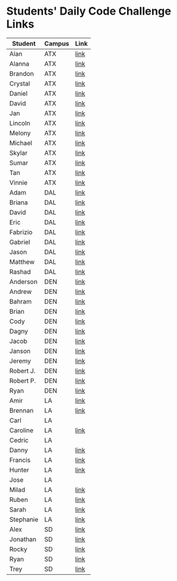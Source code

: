 # Students' Daily Code Challenge Links

|Student|Campus|Link|
|---|---|---|
| Alan | ATX | [link](https://git.generalassemb.ly/acmccracken/daily-code-challenges) |
| Alanna | ATX | [link](https://git.generalassemb.ly/celentanoad/daily-js-code-challenges) |
| Brandon | ATX | [link](https://git.generalassemb.ly/bcarteratx/daily-js-code-challenges) |
| Crystal | ATX | [link](https://git.generalassemb.ly/crystallynnv/daily-js-code-challenges) |
| Daniel | ATX | [link](https://git.generalassemb.ly/Dandan/daily-js-code-challenges) |
| David | ATX | [link](https://git.generalassemb.ly/DavidStinson/daily-js-code-challenges) |
| Jan | ATX | [link](https://git.generalassemb.ly/jlee8020/daily-js-code-challenges) |
| Lincoln | ATX | [link](https://git.generalassemb.ly/lincolnyouree/daily-js-code-challenges) |
| Melony | ATX | [link](https://git.generalassemb.ly/melonysegnit/daily-js-code-challenges) |
| Michael | ATX | [link](https://git.generalassemb.ly/mlackey9601/daily-js-code-challenges) |
| Skylar | ATX | [link](https://git.generalassemb.ly/skylarw19/daily-js-code-challenges) |
| Sumar | ATX | [link](https://git.generalassemb.ly/sumardey5/daily-js-code-challenges) |
| Tan | ATX | [link](https://git.generalassemb.ly/zeroxposur18/daily-code-challenges) |
| Vinnie | ATX | [link](https://git.generalassemb.ly/vin23/daily-js-code-challenges) |
| Adam | DAL | [link](https://git.generalassemb.ly/azebolsky/daily-js-code-challenges) |
| Briana | DAL | [link](https://git.generalassemb.ly/bnfisher4/daily-js-code-challenges) |
| David | DAL | [link](https://git.generalassemb.ly/fastlane27/daily-code-challenges) |
| Eric | DAL | [link](https://git.generalassemb.ly/ericjames3681/daily-js-code-challenges) |
| Fabrizio | DAL | [link](https://git.generalassemb.ly/lopezfabrizio/daily-js-code-challenges) |
| Gabriel | DAL | [link](https://git.generalassemb.ly/gar0085/daily-js-code-challenges) |
| Jason | DAL | [link](https://git.generalassemb.ly/lol/daily-code-challenges/) |
| Matthew | DAL | [link](https://git.generalassemb.ly/Mcoalson/daily-js-code-challenges) |
| Rashad | DAL | [link](https://git.generalassemb.ly/showboat051/daily-js-code-challenges) |
| Anderson | DEN | [link](https://git.generalassemb.ly/anderama100/daily-js-code-challenges) |
| Andrew | DEN | [link](https://git.generalassemb.ly/aclark13861/daily-js-code-challenges) |
| Bahram | DEN | [link](https://git.generalassemb.ly/movlan/daily-js-code-challenges) |
| Brian | DEN | [link](https://git.generalassemb.ly/brianbellini/daily-js-code-challenges) |
| Cody | DEN | [link](https://git.generalassemb.ly/CodyLHart/daily-js-code-challenges) |
| Dagny | DEN | [link](https://git.generalassemb.ly/DagnyJay/daily-js-code-challenges/) |
| Jacob | DEN | [link](https://git.generalassemb.ly/LaunchPad90/daily-js-code-challenges) |
| Janson | DEN | [link](https://git.generalassemb.ly/vesuvios/daily-js-code-challenges) |
| Jeremy | DEN | [link](https://git.generalassemb.ly/thejoo44/daily-js-code-challenges) |
| Robert J. | DEN | [link](https://git.generalassemb.ly/rjohnson0707/daily-js-code-challenges) |
| Robert P. | DEN | [link](https://git.generalassemb.ly/rperillo1/daily-js-code-challenges) |
| Ryan | DEN | [link](https://git.generalassemb.ly/ryanwfin/daily-js-code-challenges) |
| Amir | LA | [link](https://git.generalassemb.ly/Amir94/daily-js-code-challenges) |
| Brennan | LA | [link](https://git.generalassemb.ly/Chariot7/daily-js-code-challenges) |
| Carl | LA |  |
| Caroline | LA | [link](https://git.generalassemb.ly/carolinele/daily-js-code-challenges) |
| Cedric | LA |  |
| Danny | LA | [link](https://git.generalassemb.ly/chasmad/daily-js-code-challenges) |
| Francis | LA | [link](https://git.generalassemb.ly/FrancisMel24/daily-js-code-challenges) |
| Hunter | LA | [link](https://git.generalassemb.ly/HunterHerrera/daily-js-code-challenges) |
| Jose | LA |  |
| Milad | LA | [link](https://git.generalassemb.ly/Milad/daily-js-code-challenges) |
| Ruben | LA | [link](https://git.generalassemb.ly/R42/daily-js-code-challenges) |
| Sarah | LA | [link](https://git.generalassemb.ly/sarahwilliams/daily-js-code-challenges) |
| Stephanie | LA | [link](https://git.generalassemb.ly/skimalee/daily-js-code-challenges) |
| Alex | SD | [link](https://git.generalassemb.ly/Codealicious/daily-js-code-challenges) |
| Jonathan | SD | [link](https://git.generalassemb.ly/WhskyRbbt/daily-js-code-challenges) |
| Rocky | SD | [link](https://git.generalassemb.ly/rockyliwanag/daily-js-code-challenges) |
| Ryan | SD | [link](https://git.generalassemb.ly/RyanBranco/daily-js-code-challenges) |
| Trey | SD | [link](https://git.generalassemb.ly/tshuldberg/daily-js-code-challenges) |


